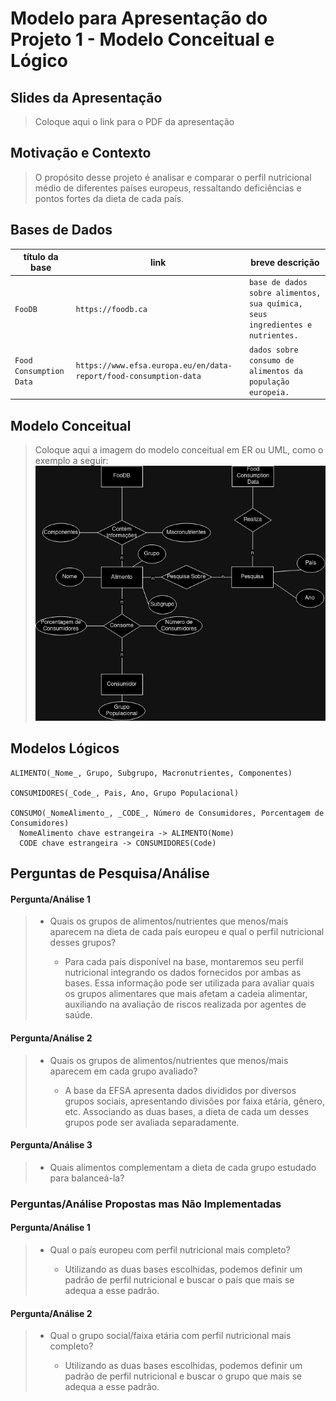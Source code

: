 # Modelo para Apresentação do Projeto 1 - Modelo Conceitual e Lógico

## Slides da Apresentação
> Coloque aqui o link para o PDF da apresentação

## Motivação e Contexto

> O propósito desse projeto é analisar e comparar o perfil nutricional médio de diferentes países europeus, ressaltando deficiências e pontos fortes da dieta de cada país.


## Bases de Dados

título da base | link | breve descrição
----- | ----- | -----
`FooDB` | `https://foodb.ca` | `base de dados sobre alimentos, sua química, seus ingredientes e nutrientes.`
`Food Consumption Data` | `https://www.efsa.europa.eu/en/data-report/food-consumption-data` | `dados sobre consumo de alimentos da população europeia.`


## Modelo Conceitual

> Coloque aqui a imagem do modelo conceitual em ER ou UML, como o exemplo a seguir:
> ![ER Food](food.png)

## Modelos Lógicos
~~~
ALIMENTO(_Nome_, Grupo, Subgrupo, Macronutrientes, Componentes)

CONSUMIDORES(_Code_, Pais, Ano, Grupo Populacional)

CONSUMO(_NomeAlimento_, _CODE_, Número de Consumidores, Porcentagem de Consumidores)
  NomeAlimento chave estrangeira -> ALIMENTO(Nome)
  CODE chave estrangeira -> CONSUMIDORES(Code)
~~~

## Perguntas de Pesquisa/Análise

#### Pergunta/Análise 1
> * Quais os grupos de alimentos/nutrientes que menos/mais aparecem na dieta de cada país europeu e qual o perfil nutricional desses grupos?
>
>   * Para cada país disponível na base, montaremos seu perfil nutricional integrando os dados fornecidos por ambas as bases. Essa informação pode ser utilizada para avaliar quais os grupos alimentares que mais afetam a cadeia alimentar, auxiliando na avaliação de riscos realizada por agentes de saúde.

#### Pergunta/Análise 2
> * Quais os grupos de alimentos/nutrientes que menos/mais aparecem em cada grupo avaliado?
>   
>   * A base da EFSA apresenta dados divididos por diversos grupos sociais, apresentando divisões por faixa etária, gênero, etc. Associando as duas bases, a dieta de cada um desses grupos pode ser avaliada separadamente.

#### Pergunta/Análise 3
> * Quais alimentos complementam a dieta de cada grupo estudado para balanceá-la?

### Perguntas/Análise Propostas mas Não Implementadas

#### Pergunta/Análise 1
> * Qual o país europeu com perfil nutricional mais completo?
>   
>   * Utilizando as duas bases escolhidas, podemos definir um padrão de perfil nutricional e buscar o país que mais se adequa a esse padrão.

#### Pergunta/Análise 2
> * Qual o grupo social/faixa etária com perfil nutricional mais completo?
>   
>   * Utilizando as duas bases escolhidas, podemos definir um padrão de perfil nutricional e buscar o grupo que mais se adequa a esse padrão.